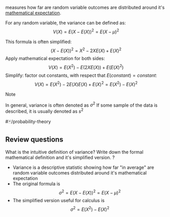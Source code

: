 measures how far are random variable outcomes are distributed around it's [mathematical expectation](mathematical%20expectation.md).

For any random variable, the variance can be defined as:
$$V(X) = E(X - E(X))^2 = E(X - \mu)^{2}$$

This formula is often simplified:
$$(X - E(X))^{2}= X^{2} - 2 X E(X) + E(X)^2$$
Apply mathematical expectation for both sides:
$$V(X)= E(X^{2}) - E(2 X E(X)) + E(E(X)^2)$$
Simplify: factor out constants, with respect that $E(constant) = constant$:
$$V(X)= E(X^{2}) - 2 E(X) E(X) + E(X)^{2} = E(X^{2})- E(X)^2 $$ 

>[!Note]
>In general, variance is often denoted as $\sigma^2$
>If some sample of the data is described, it is usually denoted as $s^2$

#🃏/probability-theory
## Review questions
What is the intuitive definition of variance? Write down the formal mathematical definition and it's simplified version.
?
- Variance is a descriptive statistic showing how far "in average" are random variable outcomes distributed around it's mathematical expectation
- The original formula is $$\sigma^{2}=E(X-E(X))^{2}=E(X-\mu)^{2}$$
- The simplified version useful for calculus is $$\sigma^{2}=E(X^{2})-E(X)^{2}$$

